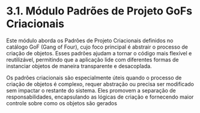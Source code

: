 # 3.1. Módulo Padrões de Projeto GoFs Criacionais

Este módulo aborda os Padrões de Projeto Criacionais definidos no catálogo GoF (Gang of Four), cujo foco principal é abstrair o processo de criação de objetos. Esses padrões ajudam a tornar o código mais flexível e reutilizável, permitindo que a aplicação lide com diferentes formas de instanciar objetos de maneira transparente e desacoplada.

Os padrões criacionais são especialmente úteis quando o processo de criação de objetos é complexo, requer abstração ou precisa ser modificado sem impactar o restante do sistema. Eles promovem a separação de responsabilidades, encapsulando as lógicas de criação e fornecendo maior controle sobre como os objetos são gerados
